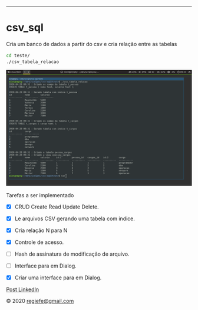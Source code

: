 ----
# csv_sql

Cria um banco de dados a partir do csv e cria relação entre as tabelas  

```sh
cd teste/ 
./csv_tabela_relacao  
```
![csv to sql](img/demo.png "demo tabela criada e relacionada")


Tarefas a ser implementado 

- [x]  CRUD Create Read Update Delete.

- [x]  Le arquivos CSV gerando uma tabela com indice.

- [x]  Cria relação N para N

- [X]  Controle de acesso.

- [ ]  Hash de assinatura de modificação de arquivo.

- [ ]  Interface para em Dialog. 

- [x]  Criar uma interface para em Dialog. 

[Post LinkedIn](https://www.linkedin.com/pulse/transforme-planilhas-em-banco-relacionados-reginaldo-ferreira-silva/?published=t)


&copy; 2020  regiefe@gmail.com
